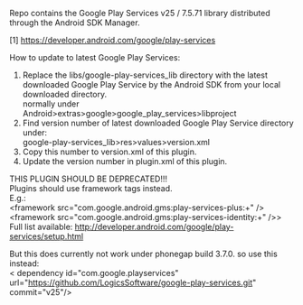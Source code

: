 Repo contains the Google Play Services v25 / 7.5.71 library distributed
through the Android SDK Manager.<br>

[1] https://developer.android.com/google/play-services<br>

How to update to latest Google Play Services:<br>
1. Replace the  libs/google-play-services_lib directory with the latest downloaded Google Play Service by the Android SDK from your local downloaded directory.<br>
normally under Android>extras>google>google_play_services>libproject<br>
2. Find version number of latest downloaded Google Play Service directory under:<br>
    google-play-services_lib>res>values>version.xml<br>
3. Copy this number to version.xml of this plugin.<br>
4. Update the version number in plugin.xml of this plugin.<br>


THIS PLUGIN SHOULD BE DEPRECATED!!!<br>
Plugins should use framework tags instead.<br>
E.g.:<br>
    &lt;framework src="com.google.android.gms:play-services-plus:+" /&gt;<br>
    &lt;framework src="com.google.android.gms:play-services-identity:+" />&gt;<br>
Full list available: http://developer.android.com/google/play-services/setup.html<br>

But this does currently not work under phonegap build 3.7.0. so use this instead:<br>
< dependency id="com.google.playservices" url="https://github.com/LogicsSoftware/google-play-services.git" commit="v25"/>
